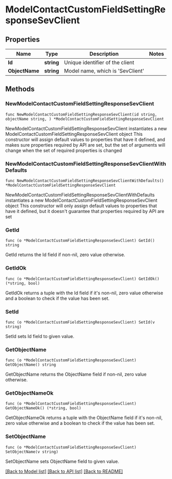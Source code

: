 # ModelContactCustomFieldSettingResponseSevClient

## Properties

Name | Type | Description | Notes
------------ | ------------- | ------------- | -------------
**Id** | **string** | Unique identifier of the client | 
**ObjectName** | **string** | Model name, which is &#39;SevClient&#39; | 

## Methods

### NewModelContactCustomFieldSettingResponseSevClient

`func NewModelContactCustomFieldSettingResponseSevClient(id string, objectName string, ) *ModelContactCustomFieldSettingResponseSevClient`

NewModelContactCustomFieldSettingResponseSevClient instantiates a new ModelContactCustomFieldSettingResponseSevClient object
This constructor will assign default values to properties that have it defined,
and makes sure properties required by API are set, but the set of arguments
will change when the set of required properties is changed

### NewModelContactCustomFieldSettingResponseSevClientWithDefaults

`func NewModelContactCustomFieldSettingResponseSevClientWithDefaults() *ModelContactCustomFieldSettingResponseSevClient`

NewModelContactCustomFieldSettingResponseSevClientWithDefaults instantiates a new ModelContactCustomFieldSettingResponseSevClient object
This constructor will only assign default values to properties that have it defined,
but it doesn't guarantee that properties required by API are set

### GetId

`func (o *ModelContactCustomFieldSettingResponseSevClient) GetId() string`

GetId returns the Id field if non-nil, zero value otherwise.

### GetIdOk

`func (o *ModelContactCustomFieldSettingResponseSevClient) GetIdOk() (*string, bool)`

GetIdOk returns a tuple with the Id field if it's non-nil, zero value otherwise
and a boolean to check if the value has been set.

### SetId

`func (o *ModelContactCustomFieldSettingResponseSevClient) SetId(v string)`

SetId sets Id field to given value.


### GetObjectName

`func (o *ModelContactCustomFieldSettingResponseSevClient) GetObjectName() string`

GetObjectName returns the ObjectName field if non-nil, zero value otherwise.

### GetObjectNameOk

`func (o *ModelContactCustomFieldSettingResponseSevClient) GetObjectNameOk() (*string, bool)`

GetObjectNameOk returns a tuple with the ObjectName field if it's non-nil, zero value otherwise
and a boolean to check if the value has been set.

### SetObjectName

`func (o *ModelContactCustomFieldSettingResponseSevClient) SetObjectName(v string)`

SetObjectName sets ObjectName field to given value.



[[Back to Model list]](../README.md#documentation-for-models) [[Back to API list]](../README.md#documentation-for-api-endpoints) [[Back to README]](../README.md)


